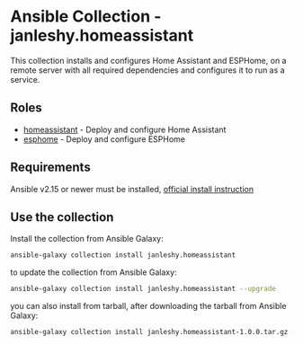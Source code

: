 # Ansible Collection - janleshy.homeassistant

This collection installs and configures Home Assistant and ESPHome, on a remote server with all required dependencies and configures it to run as a service.

## Roles

* [homeassistant](roles/homeassistant) - Deploy and configure Home Assistant
* [esphome](roles/esphome) - Deploy and configure ESPHome

## Requirements

Ansible v2.15 or newer must be installed, [official install instruction](https://docs.ansible.com/ansible/latest/installation_guide/intro_installation.html)

## Use the collection

Install the collection from Ansible Galaxy:

```bash
ansible-galaxy collection install janleshy.homeassistant
```

to update the collection from Ansible Galaxy:

```bash
ansible-galaxy collection install janleshy.homeassistant --upgrade
```

you can also install from tarball, after downloading the tarball from Ansible Galaxy:

```bash
ansible-galaxy collection install janleshy.homeassistant-1.0.0.tar.gz -p ./collections
```
